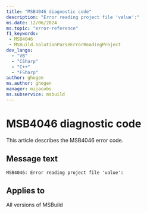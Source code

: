 ```yaml
---
title: "MSB4046 diagnostic code"
description: "Error reading project file 'value':"
ms.date: 12/06/2024
ms.topic: "error-reference"
f1_keywords:
 - MSB4046
 - MSBuild.SolutionParseErrorReadingProject
dev_langs:
  - "VB"
  - "CSharp"
  - "C++"
  - "FSharp"
author: ghogen
ms.author: ghogen
manager: mijacobs
ms.subservice: msbuild
---
```


# MSB4046 diagnostic code

<!-- :::ErrorDefinitionDescription::: -->
<!-- :::editable-content name="introDescription"::: -->
This article describes the MSB4046 error code.
<!-- :::editable-content-end::: -->

## Message text

```output
MSB4046: Error reading project file 'value':
```

<!-- :::editable-content name="postOutputDescription"::: -->
<!--
{StrBegin="MSB4046: "}
-->
<!-- :::editable-content-end::: -->
<!-- :::ErrorDefinitionDescription-end::: -->

## Applies to

All versions of MSBuild
